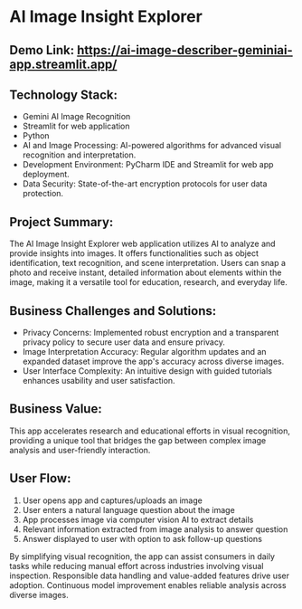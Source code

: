 # AI Image Insight Explorer

## Demo Link: https://ai-image-describer-geminiai-app.streamlit.app/

## Technology Stack:

- Gemini AI Image Recognition
- Streamlit for web application
- Python
- AI and Image Processing: AI-powered algorithms for advanced visual recognition and interpretation.
- Development Environment: PyCharm IDE and Streamlit for web app deployment.
- Data Security: State-of-the-art encryption protocols for user data protection.

## Project Summary:

The AI Image Insight Explorer web application utilizes AI to analyze and provide insights into images. It offers functionalities such as object identification, text recognition, and scene interpretation. Users can snap a photo and receive instant, detailed information about elements within the image, making it a versatile tool for education, research, and everyday life.

## Business Challenges and Solutions:

- Privacy Concerns: Implemented robust encryption and a transparent privacy policy to secure user data and ensure privacy.
- Image Interpretation Accuracy: Regular algorithm updates and an expanded dataset improve the app's accuracy across diverse images.
- User Interface Complexity: An intuitive design with guided tutorials enhances usability and user satisfaction.

## Business Value:

This app accelerates research and educational efforts in visual recognition, providing a unique tool that bridges the gap between complex image analysis and user-friendly interaction.

## User Flow:

1. User opens app and captures/uploads an image
2. User enters a natural language question about the image
3. App processes image via computer vision AI to extract details
4. Relevant information extracted from image analysis to answer question
5. Answer displayed to user with option to ask follow-up questions

By simplifying visual recognition, the app can assist consumers in daily tasks while reducing manual effort across industries involving visual inspection. Responsible data handling and value-added features drive user adoption. Continuous model improvement enables reliable analysis across diverse images.
